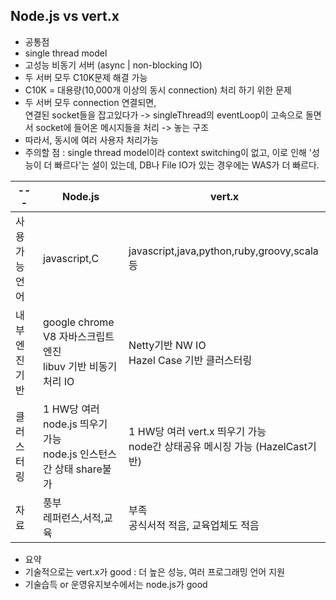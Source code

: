 
## Node.js vs vert.x

 * 공통점
  * single thread model
  * 고성능 비동기 서버 (async | non-blocking IO)
 * 두 서버 모두 C10K문제 해결 가능 
  * C10K = 대용량(10,000개 이상의 동시 connection) 처리 하기 위한 문제 
 * 두 서버 모두 connection 연결되면, <br/> 연결된 socket들을 잡고있다가 -> singleThread의 eventLoop이 고속으로 돌면서 socket에 들어온 메시지들을 처리 -> 놓는 구조
  * 따라서, 동시에 여러 사용자 처리가능
 * 주의할 점 : single thread model이라 context switching이 없고, 이로 인해 '성능이 더 빠르다'는 설이 있는데, DB나 File IO가 있는 경우에는 WAS가 더 빠르다. 
 
 
--- | Node.js | vert.x
--- | --- | ---
사용가능언어 | javascript,C | javascript,java,python,ruby,groovy,scala등
내부엔진기반 | google chrome V8 자바스크립트 엔진 <br/> libuv 기반 비동기 처리 IO | Netty기반 NW IO <br/> Hazel Case 기반 클러스터링
클러스터링 | 1 HW당 여러 node.js 띄우기 가능 <br/> node.js 인스턴스 간 상태 share불가 | 1 HW당 여러 vert.x 띄우기 가능 <br/> node간 상태공유 메시징 가능 (HazelCast기반)
자료 | 풍부 <br/> 레퍼런스,서적,교육  | 부족 <br/> 공식서적 적음, 교육업체도 적음
 
 
 
 * 요약
  * 기술적으로는 vert.x가 good : 더 높은 성능, 여러 프로그래밍 언어 지원
  * 기술습득 or 운영유지보수에서는 node.js가 good

